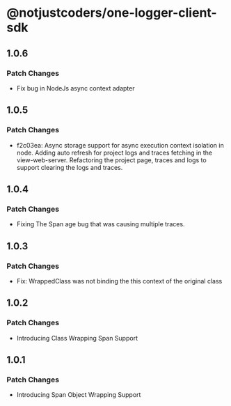 # @notjustcoders/one-logger-client-sdk

## 1.0.6

### Patch Changes

- Fix bug in NodeJs async context adapter

## 1.0.5

### Patch Changes

- f2c03ea: Async storage support for async execution context isolation in node.
  Adding auto refresh for project logs and traces fetching in the view-web-server.
  Refactoring the project page, traces and logs to support clearing the logs and traces.

## 1.0.4

### Patch Changes

- Fixing The Span age bug that was causing multiple traces.

## 1.0.3

### Patch Changes

- Fix: WrappedClass was not binding the this context of the original class

## 1.0.2

### Patch Changes

- Introducing Class Wrapping Span Support

## 1.0.1

### Patch Changes

- Introducing Span Object Wrapping Support
